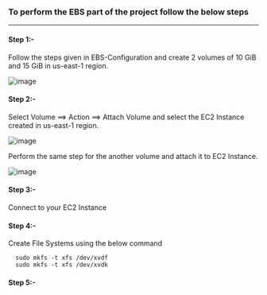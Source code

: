 ### To perform the EBS part of the project follow the below steps

---------------------------------------------------------------------------------------------------------------------------------------------------------------------------------

#### Step 1:-

Follow the steps given in EBS-Configuration and create 2 volumes of 10 GiB and 15 GiB in us-east-1 region.

![image](https://github.com/ajaydabe/AWS-Multi-region-Project/assets/160045230/88dd1841-0d00-4cce-a8b4-0e05d24448e3)

#### Step 2:-

Select Volume ==> Action ==> Attach Volume and select the EC2 Instance created in us-east-1 region.

![image](https://github.com/ajaydabe/AWS-Multi-region-Project/assets/160045230/964a5314-66c5-4e4f-bb90-31d290e618c3)

Perform the same step for the another volume and attach it to EC2 Instance.

![image](https://github.com/ajaydabe/AWS-Multi-region-Project/assets/160045230/623494f9-9f14-4b24-8ea8-95dc276581ea)

#### Step 3:-

Connect to your EC2 Instance

#### Step 4:-

Create File Systems using the below command
      
      sudo mkfs -t xfs /dev/xvdf
      sudo mkfs -t xfs /dev/xvdk

#### Step 5:-

